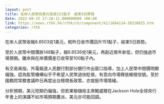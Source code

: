 ```yaml
---
layout: post
title: 在岸人民幣兌美元高收151點子　結束5日跌勢
date: 2022-08-25 17:28:11.000000000 +08:00
link: https://news.rthk.hk/rthk/ch/component/k2/1664114-20220825.htm
categories: rthk
---
```


在岸人民幣收報6.8503兌1美元，較昨日收市價回升151點子，結束5日跌勢。

至於人民幣中間價跌148點子，報6.8536兌1美元，再創近兩年新低，但仍強過市場預期。離岸與在岸價價差已收窄至100點子內。

有交易員指，外電報道人民銀行對部分銀行作出窗口指導，加上人民幣中間價明顯偏強，認為監管機構似乎不希望人民幣過快貶值，有意向市場釋放維穩信號。至於國務院常務會議昨日再度出台穩增長政策，亦提振市場情緒。

分析預期，美元短期仍偏強，但若果聯儲局主席鮑威爾在Jackson Hole全球央行年會上的演講不如市場預期鷹派，美元亦可能回調。
